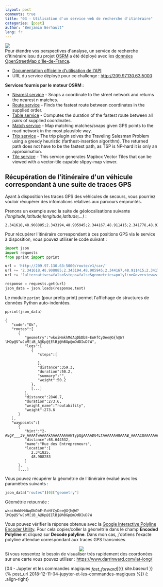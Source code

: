 ```yaml
---
layout: post
comments: true
title: "03 - Utilisation d'un service web de recherche d'itinéraire"
categories: [post]
author: "Benjamin Berhault"
lang: fr
---
```


<div class="row">
  <div class="col grid s12 m6 l3">
    <img src="{{ '/images/osrm.png' | relative_url }}" class="responsive-img">
  </div>
  <div class="col grid s12 m6 l9 ">Pour étendre vos perspectives d'analyse, un service de recherche d'itinéraire issu du projet <a href="http://project-osrm.org/">OSRM</a> a été déployé avec les <a href="https://download.geofabrik.de/europe/france/ile-de-france.html">données OpenStreetMap d'Ile-de-France</a>.
    <ul>
    	<li><a href="http://project-osrm.org/docs/v5.15.2/api/#services">Documentation officielle d'utilisation de l'API</a></li>
    	<li>URL du service déployé pour ce challenge : <a href="http://209.97.130.63:5000">http://209.97.130.63:5000</a></li>
    </ul>
  </div>
</div>

<b>Services fournis par le moteur OSRM :</b>
<ul>
	<li><a href="http://project-osrm.org/docs/v5.5.1/api/#nearest-service">Nearest service</a> - Snaps a coordinate to the street network and returns the nearest n matches.</li>
	<li><a href="http://project-osrm.org/docs/v5.5.1/api/#tile-service">Route service</a> - Finds the fastest route between coordinates in the supplied order.</li>
	<li><a href="http://project-osrm.org/docs/v5.5.1/api/#table-service">Table service</a> - Computes the duration of the fastest route between all pairs of supplied coordinates.</li>
	<li><a href="http://project-osrm.org/docs/v5.5.1/api/#match-service">Match service</a> - Map matching matches/snaps given GPS points to the road network in the most plausible way.</li>
	<li><a href="http://project-osrm.org/docs/v5.5.1/api/#trip-service">Trip service</a> - The trip plugin solves the Traveling Salesman Problem using a greedy heuristic (farthest-insertion algorithm). The returned path does not have to be the fastest path, as TSP is NP-hard it is only an approximation. </li>
	<li><a href="http://project-osrm.org/docs/v5.5.1/api/#tile-service">Tile service</a> - This service generates Mapbox Vector Tiles that can be viewed with a vector-tile capable slippy-map viewer.</li>
</ul>

## Récupération de l'itinéraire d'un véhicule correspondant à une suite de traces GPS

Ayant à disposition les traces GPS des véhicules de secours, vous pourriez vouloir récupérer des infomations relatives aux parcours empruntés. 

Prenons un exemple avec la suite de géolocalisations suivante <i>(longitude,latitude;longitude,latitude;...)</i> :

```console
2.341618,48.908885;2.343194,48.905945;2.344167,48.911415;2.341778,48.918194;2.342972,48.922474;2.343090,48.922413
```

Pour récupérer l'itinéraire correspondant à ces positions GPS via le service à disposition, vous pouvez utiliser le code suivant :

```python
import json
import requests
from pprint import pprint

url = 'http://209.97.130.63:5000/route/v1/car/'
url += '2.341618,48.908885;2.343194,48.905945;2.344167,48.911415;2.341778,48.918194;2.342972,48.922474;2.343090,48.922413'
url += '?alternatives=false&steps=false&geometries=polyline&overview=simplified&annotations=false'

response = requests.get(url)
json_data = json.loads(response.text)
```

Le module `pprint` (pour pretty print) permet l'affichage de structures de données Python auto-indentées.

```python
pprint(json_data)
```
```console
{
   "code":"Ok",
   "routes":[
      {
         "geometry":"wkoiHmkhMdAqDbDbE~EoHfCyDee@G{h@W?lMQp@S^wJoM[iB_A@Kp@{ElBj@hBGp@mDdDIuD?W",
         "legs":[
            {
               "steps":[

               ],
               "distance":359.3,
               "duration":50.2,
               "summary":"",
               "weight":50.2
            },
            [...]
         ],
         "distance":2846.7,
         "duration":273.6,
         "weight_name":"routability",
         "weight":273.6
      }
   ],
   "waypoints":[
      {
         "hint":"2-AEgP___39_AAAAfwAAAAkAAAAAAAAAWTypQgAAAAD04LtAAAAAAH8AAAB_AAAACQAAAAAAAAD1BAAAwbsjAPtH6gLyuiMAVUrqAgEArwKra8kH",
         "distance":68.644532,
         "name":"Rue des Entrepreneurs",
         "location":[
            2.341825,
            48.908283
         ]
      },
      [...]
```
Vous pouvez récupérer la géométrie de l'itinéraire évalué avec les paramètres suivants :

```python
json_data["routes"][0]["geometry"]
```
Géométrie retournée :
```console
wkoiHmkhMdAqDbDbE~EoHfCyDee@G{h@W?lMQp@S^wJoM[iB_A@Kp@{ElBj@hBGp@mDdDIuD?W
```

Vous pouvez vérifier la réponse obtenue avec la [Google Interactive Polyline Encoder Utility](https://developers.google.com/maps/documentation/utilities/polylineutility). Pour cela copier/coller la géométrie dans le champ <b>Encoded Polyline</b> et cliquez sur <b>Decode polyline</b>. Dans mon cas, j'obtiens l'exacte polyline attendue correspondant aux traces GPS transmises.

<center>
	<img src="{{ '/images/08-OSRM/01-OSRM.png' | relative_url }}" class="responsive-img">
</center>

<div class="card-panel teal lighten-4">Si vous ressentez le besoin de visualiser très rapidement des coordonées sur une carte vous pouvez utiliser : <a href="https://www.darrinward.com/lat-long/">https://www.darrinward.com/lat-long/</a></div>

[04 - Jupyter et les commandes magiques <i class="material-icons" style="vertical-align:middle">fast_forward</i>]({{ site.baseurl }}{% post_url 2018-12-11-04-jupyter-et-les-commandes-magiques %})
{: .align-right}
